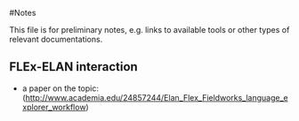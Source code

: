 #Notes

This file is for preliminary notes, e.g. links to available tools or other types of relevant documentations.

## FLEx-ELAN interaction
* a paper on the topic: (http://www.academia.edu/24857244/Elan_Flex_Fieldworks_language_explorer_workflow)
